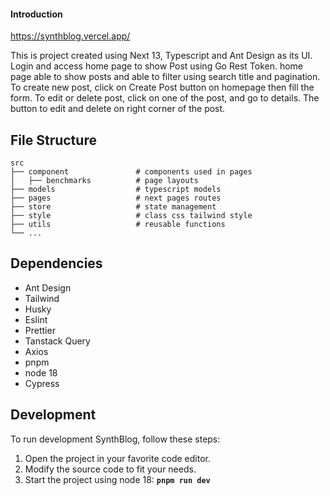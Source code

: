 #### Introduction

https://synthblog.vercel.app/

This is project created using Next 13, Typescript and Ant Design as its UI. Login and access home page to show Post using Go Rest Token. 
home page able to show posts and able to filter using search title and pagination. To create new post, click on Create Post button on homepage then fill the form.
To edit or delete post, click on one of the post, and go to details. The button to edit and delete on right corner of the post.

## File Structure

    src
    ├── component               # components used in pages
    │   ├── benchmarks          # page layouts
    ├── models                  # typescript models 
    ├── pages                   # next pages routes
    ├── store                   # state management
    ├── style                   # class css tailwind style
    ├── utils                   # reusable functions
    └── ...


## Dependencies

- Ant Design
- Tailwind
- Husky
- Eslint
- Prettier
- Tanstack Query             
- Axios
- pnpm
- node 18
- Cypress

## Development

To run development SynthBlog, follow these steps:
1. Open the project in your favorite code editor.
2. Modify the source code to fit your needs.
3. Start the project using node 18: **`pnpm run dev`**
